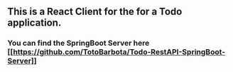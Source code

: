 ## This is a React Client for the for a Todo application.

### You can find the SpringBoot Server here [[https://github.com/TotoBarbota/Todo-RestAPI-SpringBoot-Server]]
